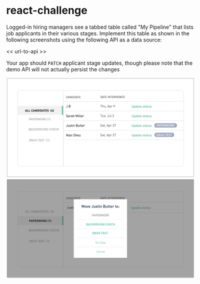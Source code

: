 # react-challenge

Logged-in hiring managers see a tabbed table called "My Pipeline" that lists job applicants in their various stages.
Implement this table as shown in the following screenshots using the following API as a data source:

<< url-to-api >>

Your app should `PATCH` applicant stage updates, though please note that the demo API will not actually 
persist the changes

<img src="docs/img/table.png" width="580">

<img src="docs/img/modal.png" width="580">
